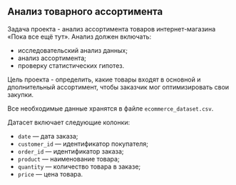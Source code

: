 ## Анализ товарного ассортимента

Задача проекта - анализ ассортимента товаров интернет-магазина «Пока все ещё тут». Анализ должен включать:
* исследовательский анализ данных;
* анализ ассортимента;
* проверку статистических гипотез.

Цель проекта - определить, какие товары входят в основной и дполнительный ассортимент, чтобы заказчик мог оптимизировать свои закупки.

Все необходимые данные хранятся в файле `ecommerce_dataset.csv`.

Датасет включает следующие колонки:

* `date` — дата заказа;
* `customer_id` — идентификатор покупателя;
* `order_id` — идентификатор заказа;
* `product` — наименование товара;
* `quantity` — количество товара в заказе;
* `price` — цена товара.

